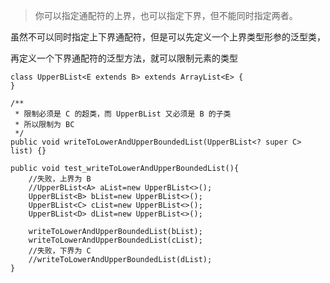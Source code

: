 > 你可以指定通配符的上界，也可以指定下界，但不能同时指定两者。

虽然不可以同时指定上下界通配符，但是可以先定义一个上界类型形参的泛型类，

再定义一个下界通配符的泛型方法，就可以限制元素的类型

    
    class UpperBList<E extends B> extends ArrayList<E> {
    }
    
    /**
     * 限制必须是 C 的超类，而 UpperBList 又必须是 B 的子类
     * 所以限制为 BC
     */
    public void writeToLowerAndUpperBoundedList(UpperBList<? super C> list) {}
    
    public void test_writeToLowerAndUpperBoundedList(){
        //失败，上界为 B
        //UpperBList<A> aList=new UpperBList<>();
        UpperBList<B> bList=new UpperBList<>();
        UpperBList<C> cList=new UpperBList<>();
        UpperBList<D> dList=new UpperBList<>();

        writeToLowerAndUpperBoundedList(bList);
        writeToLowerAndUpperBoundedList(cList);
        //失败，下界为 C
        //writeToLowerAndUpperBoundedList(dList);
    }